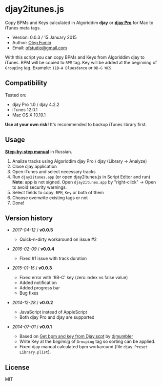 djay2itunes.js
==============

Copy BPMs and Keys calculated in Algoriddim **djay** or **[djay Pro](https://www.algoriddim.com/djay-mac)** for Mac to iTunes meta tags.

- Version: 0.0.3 / 15 January 2015
- Author: [Oleg Fomin](http://ofstudio.ru)
- Email: [ofstudio@gmail.com](mailto:ofstudio@gmail.com)

With this script you can copy BPMs and Keys from Algoriddim djay to iTunes. BPM will be copied to `BPM` tag. Key  will be added at the beginning of `Grouping` tag. Example: `11B-A Bluesdance` or `9B-G WCS`

## Compatibility

Tested on:

 - djay Pro 1.0 / djay 4.2.2
 - iTunes 12.0.1
 - Mac OS X 10.10.1

**Use at your own risk!** It's recommended to backup iTunes library first.

## Usage

**[Step-by-step manual](http://yesnomaybe.ofstudio.ru/2015/01/23/djay2itunes-pierienos-mietadannykh-is-djay-pro-v-itunes/)** in Russian.

1. Analize tracks using Algoriddim djay Pro / djay (Library -> Analyze)
2. Close djay application
3. Open iTunes and select necessary tracks
4. Run `djay2itunes.app` (or open djay2itunes.js in Script Editor and run)   
**Note:**  app is not signed. Open  `djay2itunes.app` by "right-click" -> Open to avoid security warnings.
5. Select fields to copy: `BPM`, `Key` or both of them
6. Choose overwrite existing tags or not
7. Done!

## Version history

* _2017-04-12_ / **v0.0.5**
    - Quick-n-dirty workaround on issue #2

* _2016-02-09_ / **v0.0.4**
    - Fixed #1 issue with track duration

* _2015-01-15_ / **v0.0.3**
    - Fixed error with '8B-C' key (zero index vs false value)
    - Added notification
    - Added progress bar
    - Bug fixes

* _2014-12-28_ / **v0.0.2**   
    - JavaScript instead of AppleScript
    - Both djay Pro and djay are supported

* _2014-07-01_ / **v0.0.1**   
    - Based on [Get bpm and key from Djay.scpt](http://edmondcho.com/2012/02/28/copy-calculated-bpm-data-from-algoriddim-djay-to-itunes-using-applescript/) by [djmumbler](https://twitter.com/djmumbler)
    - Write Key at the _beginnig_ of `Grouping` tag so sorting can be applied.
    - Fixed djay manual calculated bpm workaround (file `djay Preset Library.plist`).

## License

MIT
